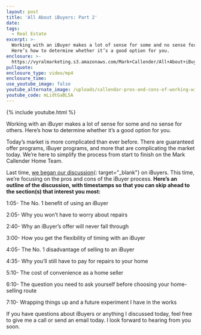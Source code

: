 ```yaml
---
layout: post
title: 'All About iBuyers: Part 2'
date:
tags:
  - Real Estate
excerpt: >-
  Working with an iBuyer makes a lot of sense for some and no sense for others.
  Here’s how to determine whether it’s a good option for you.
enclosure: >-
  https://vyralmarketing.s3.amazonaws.com/Mark+Callender/All+About+iBuyers-+Part+2.mp4
pullquote:
enclosure_type: video/mp4
enclosure_time:
use_youtube_image: false
youtube_alternate_image: /uploads/callendar-pros-and-cons-of-working-with-an-ibuyer-youtube.jpg
youtube_code: mLidtGaBL5A
---
```


{% include youtube.html %}

Working with an iBuyer makes a lot of sense for some and no sense for others. Here’s how to determine whether it’s a good option for you.

Today’s market is more complicated than ever before. There are guaranteed offer programs, iBuyer programs, and more that are complicating the market today. We’re here to simplify the process from start to finish on the Mark Callender Home Team.

Last time, [we began our discussion](https://callenderhometeamjournal.com/to-sell-or-not-to-sell-to-an-ibuyer.html){: target="_blank"} on iBuyers. This time, we’re focusing on the pros and cons of the iBuyer process. **Here’s an outline of the discussion, with timestamps so that you can skip ahead to the section(s) that interest you most:**

1:05- The No. 1 benefit of using an iBuyer&nbsp;

2:05- Why you won’t have to worry about repairs

2:40- Why an iBuyer’s offer will never fall through

3:00- How you get the flexibility of timing with an iBuyer

4:05- The No. 1 disadvantage of selling to an iBuyer

4:35- Why you’ll still have to pay for repairs to your home

5:10- The cost of convenience as a home seller

6:10- The question you need to ask yourself before choosing your home-selling route

7:10- Wrapping things up and a future experiment I have in the works

If you have questions about iBuyers or anything I discussed today, feel free to give me a call or send an email today. I look forward to hearing from you soon.